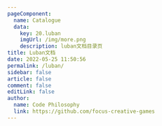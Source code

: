 ```yaml
---
pageComponent:
  name: Catalogue
  data:
    key: 20.luban
    imgUrl: /img/more.png
    description: luban文档目录页
title: Luban文档
date: 2022-05-25 11:50:56
permalink: /luban/
sidebar: false
article: false
comment: false
editLink: false
author:
  name: Code Philosophy
  link: https://github.com/focus-creative-games
---
```

